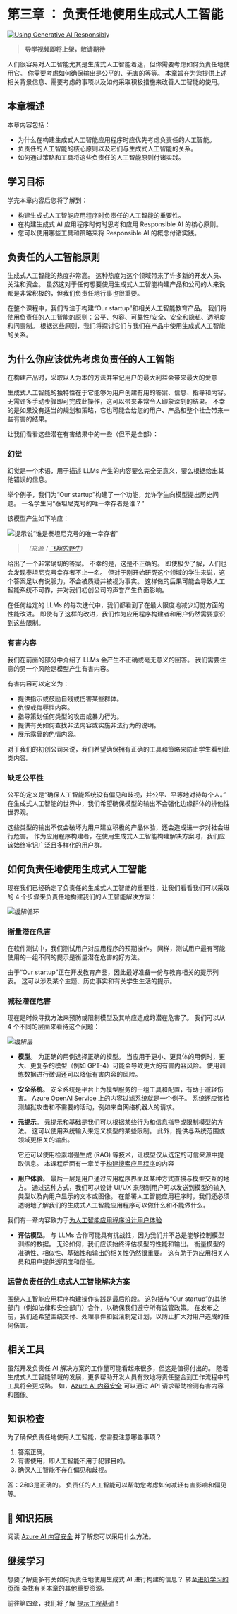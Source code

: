 # 第三章 ： 负责任地使用生成式人工智能

[![Using Generative AI Responsibly](../../images/03-lesson-banner.png?WT.mc_id=academic-105485-koreyst)]() 

> **导学视频即将上架，敬请期待**

人们很容易对人工智能尤其是生成式人工智能着迷，但你需要考虑如何负责任地使用它。 你需要考虑如何确保输出是公平的、无害的等等。 本章旨在为您提供上述相关背景信息、需要考虑的事项以及如何采取积极措施来改善人工智能的使用。

## 本章概述

本章内容包括：

- 为什么在构建生成式人工智能应用程序时应优先考虑负责任的人工智能。
- 负责任的人工智能的核心原则以及它们与生成式人工智能的关系。
- 如何通过策略和工具将这些负责任的人工智能原则付诸实践。

## 学习目标

学完本章内容后您将了解到：

- 构建生成式人工智能应用程序时负责任的人工智能的重要性。
- 在构建生成式 AI 应用程序时何时思考和应用 Responsible AI 的核心原则。
- 您可以使用哪些工具和策略来将 Responsible AI 的概念付诸实践。

## 负责任的人工智能原则

生成式人工智能的热度非常高。 这种热度为这个领域带来了许多新的开发人员、关注和资金。 虽然这对于任何想要使用生成式人工智能构建产品和公司的人来说都是非常积极的，但我们负责任地行事也很重要。

在整个课程中，我们专注于构建“Our startup”和相关人工智能教育产品。 我们将使用负责任的人工智能的原则：公平、包容、可靠性/安全、安全和隐私、透明度和问责制。 根据这些原则，我们将探讨它们与我们在产品中使用生成式人工智能的关系。

## 为什么你应该优先考虑负责任的人工智能

在构建产品时，采取以人为本的方法并牢记用户的最大利益会带来最大的爱意

生成式人工智能的独特性在于它能够为用户创建有用的答案、信息、指导和内容。 无需许多手动步骤即可完成此操作，这可以带来非常令人印象深刻的结果。 不幸的是如果没有适当的规划和策略，它也可能会给您的用户、产品和整个社会带来一些有害的结果。

让我们看看这些潜在有害结果中的一些（但不是全部）：

### 幻觉

幻觉是一个术语，用于描述 LLMs 产生的内容要么完全无意义，要么根据给出其他错误的信息。

举个例子，我们为“Our startup”构建了一个功能，允许学生向模型提出历史问题。 一名学生问“泰坦尼克号的唯一幸存者是谁？”

该模型产生如下响应：

![提示说“谁是泰坦尼克号的唯一幸存者”](../../../03-using-generative-ai-responsibly/images/ChatGPT-titanic-survivor-prompt.webp?WT.mc_id=academic-105485-koreyst)

> *（来源：[飞翔的野牛](https://flyingbisons.com?WT.mc_id=academic-105485-koreyst))*

给出了一个非常确切的答案。 不幸的是，这是不正确的。 即使极少了解，人们也会发现泰坦尼克号幸存者不止一名。 但对于刚开始研究这个领域的学生来说，这个答案足以有说服力，不会被质疑并被视为事实。 这样做的后果可能会导致人工智能系统不可靠，并对我们初创公司的声誉产生负面影响。

在任何给定的 LLMs 的每次迭代中，我们都看到了在最大限度地减少幻觉方面的性能改进。 即使有了这样的改进，我们作为应用程序构建者和用户仍然需要意识到这些限制。

### 有害内容

我们在前面的部分中介绍了 LLMs 会产生不正确或毫无意义的回答。 我们需要注意的另一个风险是模型产生有害内容。

有害内容可以定义为：

- 提供指示或鼓励自残或伤害某些群体。
- 仇恨或侮辱性内容。
- 指导策划任何类型的攻击或暴力行为。
- 提供有关如何查找非法内容或实施非法行为的说明。
- 展示露骨的色情内容。

对于我们的初创公司来说，我们希望确保拥有正确的工具和策略来防止学生看到此类内容。

### 缺乏公平性

公平的定义是“确保人工智能系统没有偏见和歧视，并公平、平等地对待每个人。” 在生成式人工智能的世界中，我们希望确保模型的输出不会强化边缘群体的排他性世界观。

这些类型的输出不仅会破坏为用户建立积极的产品体验，还会造成进一步对社会进行危害。 作为应用程序构建者，在使用生成式人工智能构建解决方案时，我们应该始终牢记广泛且多样化的用户群。

## 如何负责任地使用生成式人工智能

现在我们已经确定了负责任的生成式人工智能的重要性，让我们看看我们可以采取的 4 个步骤来负责任地构建我们的人工智能解决方案：

![缓解循环](../../images/mitigate-cycle.png?WT.mc_id=academic-105485-koreyst)

### 衡量潜在危害

在软件测试中，我们测试用户对应用程序的预期操作。 同样，测试用户最有可能使用的一组不同的提示是衡量潜在危害的好方法。

由于“Our startup”正在开发教育产品，因此最好准备一份与教育相关的提示列表。 这可以涉及某个主题、历史事实和有关学生生活的提示。

### 减轻潜在危害

现在是时候寻找方法来预防或限制模型及其响应造成的潜在危害了。 我们可以从 4 个不同的层面来看待这个问题：

![缓解层](../../images/mitigation-layers.png?WT.mc_id=academic-105485-koreyst)

- **模型**。 为正确的用例选择正确的模型。 当应用于更小、更具体的用例时，更大、更复杂的模型（例如 GPT-4）可能会导致更大的有害内容风险。 使用训练数据进行微调还可以降低有害内容的风险。

- **安全系统**。 安全系统是平台上为模型服务的一组工具和配置，有助于减轻伤害。 Azure OpenAI Service 上的内容过滤系统就是一个例子。 系统还应该检测越狱攻击和不需要的活动，例如来自网络机器人的请求。

- **元提示**。 元提示和基础是我们可以根据某些行为和信息指导或限制模型的方法。 这可以使用系统输入来定义模型的某些限制。 此外，提供与系统范围或领域更相关的输出。

  它还可以使用检索增强生成 (RAG) 等技术，让模型仅从选定的可信来源中提取信息。 本课程后面有一章关于[构建搜索应用程序](../../../08-building-search-applications/translations/cn/README.md?WT.mc_id=academic-105485-koreyst)的内容

- **用户体验**。 最后一层是用户通过应用程序界面以某种方式直接与模型交互的地方。 通过这种方式，我们可以设计 UI/UX 来限制用户可以发送到模型的输入类型以及向用户显示的文本或图像。 在部署人工智能应用程序时，我们还必须透明地了解我们的生成式人工智能应用程序可以做什么和不能做什么。

我们有一章内容致力于[为人工智能应用程序设计用户体验](../../../12-designing-ux-for-ai-applications/translations/cn/README.md?WT.mc_id=academic-105485-koreyst)

- **评估模型**。 与 LLMs 合作可能具有挑战性，因为我们并不总是能够控制模型训练的数据。 无论如何，我们应该始终评估模型的性能和输出。 衡量模型的准确性、相似性、基础性和输出的相关性仍然很重要。 这有助于为应用相关人员和用户提供透明度和信任。

### 运营负责任的生成式人工智能解决方案

围绕人工智能应用程序构建操作实践是最后阶段。 这包括与“Our startup”的其他部门（例如法律和安全部门）合作，以确保我们遵守所有监管政策。 在发布之前，我们还希望围绕交付、处理事件和回滚制定计划，以防止扩大对用户造成的任何伤害。

## 相关工具

虽然开发负责任 AI 解决方案的工作量可能看起来很多，但这是值得付出的。 随着生成式人工智能领域的发展，更多帮助开发人员有效地将责任整合到工作流程中的工具将会更成熟。 如，[Azure AI 内容安全](https://learn.microsoft.com/azure/ai-services/content-safety/overview?WT.mc_id=academic-105485-koreyst) 可以通过 API 请求帮助检测有害内容和图像。

## 知识检查

为了确保负责任地使用人工智能，您需要注意哪些事项？

1. 答案正确。
2. 有害使用，即人工智能不用于犯罪目的。
3. 确保人工智能不存在偏见和歧视。

答：2和3是正确的。 负责任的人工智能可以帮助您考虑如何减轻有害影响和偏见等。

## 🚀 知识拓展

阅读 [Azure AI 内容安全](https://learn.microsoft.com/azure/ai-services/content-safety/overview?WT.mc_id=academic-105485-koreyst) 并了解您可以采用什么方法。

## 继续学习

想要了解更多有关如何负责任地使用生成式 AI 进行构建的信息？ 转至[进阶学习的页面](../../../13-continued-learning/translations/cn/README.md?WT.mc_id=academic-105485-koreyst) 查找有关本章的其他重要资源。

前往第四章，我们将了解 [提示工程基础](../../../04-prompt-engineering-fundamentals/translations/cn/README.md?WT.mc_id=academic-105485-koreyst)！


